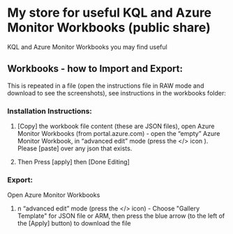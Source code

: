 # My store for useful KQL and Azure Monitor Workbooks (public share)

KQL and Azure Monitor Workbooks you may find useful 


## Workbooks - how to Import and Export:

This is repeated in a file (open the instructions file in RAW mode and download to see the screenshots), see instructions in the workbooks folder:

### Installation Instructions:
 
1. [Copy] the workbook file content (these are JSON files), open Azure Monitor Workbooks (from portal.azure.com) - open the “empty” Azure Monitor Workbook, in “advanced edit” mode (press the </> icon ).  Please [paste] over any json that exists.   

2. Then Press [apply] then [Done Editing]

### Export:

Open Azure Monitor Workbooks

1. n “advanced edit” mode (press the </> icon) - Choose "Gallery Template" for JSON file or ARM, then press the blue arrow (to the left of the [Apply] button) to download the file

